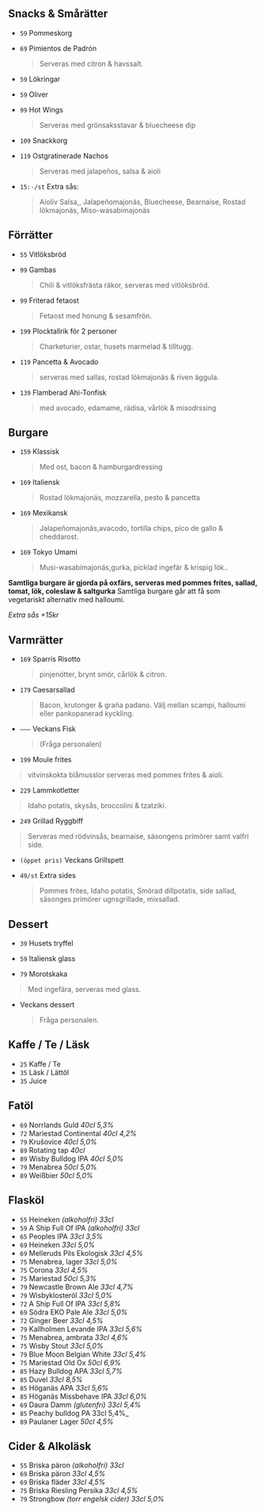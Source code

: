 

## Snacks & Smårätter

* `59` Pommeskorg

* `69` Pimientos de Padrón 
  > Serveras med citron & havssalt.
  
* `59` Lökringar

* `59` Oliver

* `99` Hot Wings
  > Serveras med grönsaksstavar & bluecheese dip

* `109` Snackkorg

* `119` Ostgratinerade Nachos
  > Serveras med jalapeños, salsa & aioli

* `15:-/st` Extra sås:
  > Aioliv Salsa,, Jalapeñomajonäs, Bluecheese, Bearnaise, Rostad lökmajonäs, Miso-wasabimajonäs


## Förrätter

* `55` Vitlöksbröd
  > 

* `99` Gambas
  > Chili & vitlöksfrästa räkor, serveras med vitlöksbröd.

* `99` Friterad fetaost
  > Fetaost med honung & sesamfrön.

* `199` Plocktallrik för 2 personer
  > Charketurier, ostar, husets marmelad & tilltugg.

* `119` Pancetta & Avocado 
  > serveras med sallas, rostad lökmajonäs & riven äggula. 

* `139` Flamberad Ahi-Tonfisk
  > med avocado, edamame, rädisa, vårlök & misodrssing


## Burgare

* `159` Klassisk
  > Med ost, bacon & hamburgardressing

* `169` Italiensk
  > Rostad lökmajonäs, mozzarella, pesto & pancetta

* `169` Mexikansk
  > Jalapeñomajonäs,avacodo, tortilla chips, pico de gallo & cheddarost.

* `169` Tokyo Umami
  >  Musi-wasabimajonäs,gurka, picklad ingefär & krispig lök.. 

**Samtliga burgare är gjorda på oxfärs, serveras med pommes frites, sallad, tomat, lök, coleslaw & saltgurka**
Samtliga burgare går att få som vegetariskt alternativ med halloumi.

*Extra sås +15kr*



## Varmrätter

* `169` Sparris Risotto
  > pinjenötter, brynt smör, cårlök & citron.

* `179` Caesarsallad
  > Bacon, krutonger & graña padano. Välj mellan scampi, halloumi eller pankopanerad kyckling.

* `–––` Veckans Fisk
  > (Fråga personalen)

 * `199` Moule frites
  > vitvinskokta blåmusslor serveras med pommes frites & aioli.

 * `229` Lammkotletter 
  > Idaho potatis, skysås, broccolini & tzatziki. 
  
  * `249` Grillad Ryggbiff
  > Serveras med rödvinsås, bearnaise, säsongens primörer samt valfri side.
  
 * `(öppet pris)` Veckans Grillspett
  > 
  

* `49/st` Extra sides
  > Pommes frites, Idaho potatis, Smörad dillpotatis, side sallad, säsonges primörer ugnsgrillade, mixsallad.
  

## Dessert

* `39` Husets tryffel

* `59` Italiensk glass
  
* `79` Morotskaka
 > Med ingefära, serveras med glass.

* Veckans dessert
  > Fråga personalen.


## Kaffe / Te / Läsk

* `25` Kaffe / Te
* `35` Läsk / Lättöl
* `35` Juice


## Fatöl

* `69` Norrlands Guld _40cl 5,3%_
* `72` Mariestad Continental _40cl 4,2%_
* `79` Krušovice _40cl 5,0%_
* `89` Rotating tap _40cl_
* `89` Wisby Bulldog IPA _40cl 5,0%_
* `79` Menabrea _50cl 5,0%_
* `89`  Weißbier _50cl 5,0%_


## Flasköl

* `55` Heineken _(alkoholfri) 33cl_
* `59` A Ship Full Of IPA _(alkoholfri) 33cl_
* `65` Peoples IPA _33cl 3,5%_
* `69` Heineken _33cl 5,0%_
* `69` Melleruds Pils Ekologisk _33cl 4,5%_
* `75` Menabrea, lager _33cl 5,0%_
* `75` Corona _33cl 4,5%_
* `75` Mariestad _50cl 5,3%_
* `79` Newcastle Brown Ale _33cl 4,7%_
* `79` Wisbyklosteröl _33cl 5,0%_
* `72` A Ship Full Of IPA _33cl 5,8%_
* `69` Södra EKO Pale Ale _33cl 5,0%_
* `72` Ginger Beer _33cl 4,5%_
* `79` Kallholmen Levande IPA _33cl 5,6%_
* `75` Menabrea, ambrata _33cl 4,6%_
* `75` Wisby Stout _33cl 5,0%_
* `79` Blue Moon Belgian White _33cl 5,4%_
* `75` Mariestad Old Ox _50cl 6,9%_
* `85` Hazy Bulldog APA _33cl 5,7%_
* `85` Duvel _33cl 8,5%_
* `85` Höganäs APA _33cl 5,6%_
* `85` Höganäs Missbehave IPA _33cl 6,0%_
* `69` Daura Damm _(glutenfri) 33cl 5,4%_
* `85` Peachy bulldog PA 33cl 5,4%_
* `89` Paulaner Lager _50cl 4,5%_


## Cider & Alkoläsk

* `55` Briska päron _(alkoholfri) 33cl_
* `69` Briska päron _33cl 4,5%_
* `69` Briska fläder _33cl 4,5%_
* `75` Briska Riesling Persika _33cl 4,5%_
* `79` Strongbow _(torr engelsk cider) 33cl 5,0%_


